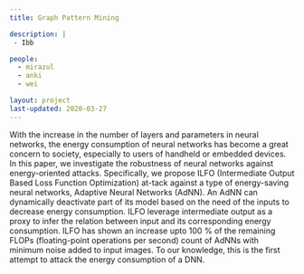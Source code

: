 ```yaml
---
title: Graph Pattern Mining

description: |
 - Ibb

people:
  - mirazul
  - anki
  - wei

layout: project
last-updated: 2020-03-27
---
```


With the increase in the number of layers and parameters in neural networks, the energy consumption of neural networks has become a great concern to society, especially to users of handheld or embedded devices. In this paper, we investigate the robustness of neural networks against energy-oriented attacks. Specifically, we propose ILFO (Intermediate Output Based Loss Function Optimization) at-tack against a type of energy-saving neural networks, Adaptive Neural Networks (AdNN). An AdNN can dynamically deactivate part of its model based on the need of the inputs to decrease energy consumption. ILFO leverage intermediate output as a proxy to infer the relation between input and its corresponding energy consumption. ILFO has shown an increase upto 100 % of the remaining FLOPs (floating-point operations per second) count of AdNNs with minimum noise added to input images. To our knowledge, this is the first attempt to attack the energy consumption of a DNN.


